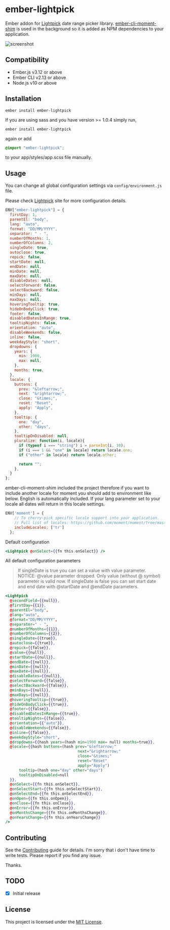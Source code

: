 ember-lightpick
==============================================================================

Ember addon for [Lightpick](https://wakirin.github.io/Lightpick/) date range picker library.
[ember-cli-moment-shim](https://github.com/jasonmit/ember-cli-moment-shim) is used in the background so it is added as NPM dependencies to your application.

![screenshot](https://wakirin.github.io/Lightpick_new_style.gif)


Compatibility
------------------------------------------------------------------------------

* Ember.js v3.12 or above
* Ember CLI v2.13 or above
* Node.js v10 or above


Installation
------------------------------------------------------------------------------

```
ember install ember-lightpick
```

If you are using sass and you have version >= 1.0.4 simply run,

```
ember install ember-lightpick
```

again or add

```scss
@import "ember-lightpick";
```
to your app/styles/app.scss file manually.

Usage
------------------------------------------------------------------------------

You can change all global configuration settings via `config/environment.js` file.

Please check [Lightpick](https://wakirin.github.io/Lightpick/) site for more configuration details.

```javascript
ENV["ember-lightpick"] = {
  firstDay: 1,
  parentEl: "body",
  lang: "auto",
  format: "DD/MM/YYYY",
  separator: " - ",
  numberOfMonths: 1,
  numberOfColumns: 2,
  singleDate: true,
  autoclose: true,
  repick: false,
  startDate: null,
  endDate: null,
  minDate: null,
  maxDate: null,
  disableDates: null,
  selectForward: false,
  selectBackward: false,
  minDays: null,
  maxDays: null,
  hoveringTooltip: true,
  hideOnBodyClick: true,
  footer: false,
  disabledDatesInRange: true,
  tooltipNights: false,
  orientation: "auto",
  disableWeekends: false,
  inline: false,
  weekdayStyle: "short",
  dropdowns: {
    years: {
      min: 1900,
      max: null,
    },
    months: true,
  },
  locale: {
    buttons: {
      prev: "&leftarrow;",
      next: "&rightarrow;",
      close: "&times;",
      reset: "Reset",
      apply: "Apply",
    },
    tooltip: {
      one: "day",
      other: "days",
    },
    tooltipOnDisabled: null,
    pluralize: function(i, locale){
      if (typeof i === "string") i = parseInt(i, 10);
      if (i === 1 && "one" in locale) return locale.one;
      if ("other" in locale) return locale.other;

      return "";
    },
  }
};
```
ember-cli-moment-shim included the project therefore if you want to include another locale for moment
you should add to environment like below. English is automatically included.
If your lang parameter set to your locale all dates will return in this locale settings.

```javascript
ENV['moment'] = {
    // To cherry-pick specific locale support into your application.
    // Full list of locales: https://github.com/moment/moment/tree/master/locale
    includeLocales: ['tr']
  };
```

Default configuration

``` handlebars
<Lightpick @onSelect={{fn this.onSelect}} />
```

All default configuration parameters

> If singleDate is true you can set a value with value parameter. NOTICE: @value parameter dropped. Only value (without @ symbol) parameter is valid now.
> If singleDate is false you can set start date and end date with @startDate and @endDate parameters.

``` handlebars
<Lightpick
  @secondField={{null}},
  @firstDay={{1}},
  @parentEl="body",
  @lang="auto",
  @format="DD/MM/YYYY",
  @separator=" - ",
  @numberOfMonths={{1}},
  @numberOfColumns={{2}},
  @singleDate={{true}},
  @autoclose={{true}},
  @repick={{false}},
  @value={{null}},
  @startDate={{null}},
  @endDate={{null}},
  @minDate={{null}},
  @maxDate={{null}},
  @disableDates={{null}},
  @selectForward={{false}},
  @selectBackward={{false}},
  @minDays={{null}},
  @maxDays={{null}},
  @hoveringTooltip={{true}},
  @hideOnBodyClick={{true}},
  @footer={{false}},
  @disabledDatesInRange={{true}},
  @tooltipNights={{false}},
  @orientation={{"auto"}},
  @disableWeekends={{false}},
  @inline={{false}},
  @weekdayStyle="short",
  @dropdowns={{hash years=(hash min=1900 max= null) months=true}},
  @locale={{hash buttons=(hash prev="&leftarrow;"
                                next="&rightarrow;"
                                close="&times;"
                                reset="Reset"
                                apply="Apply")
      tooltip=(hash one="day" other="days")
      tooltipOnDisabled=null
  }},
  @onSelect={{fn this.onSelect}},
  @onSelectStart={{fn this.onSelectStart}},
  @onSelectEnd={{fn this.onSelectEnd}},
  @onOpen={{fn this.onOpen}},
  @onClose={{fn this.onClose}},
  @onError={{fn this.onError}},
  @onMonthsChange={{fn this.onMonthsChange}},
  @onYearsChange={{fn this.onYearsChange}}
/>
```

Contributing
------------------------------------------------------------------------------

See the [Contributing](CONTRIBUTING.md) guide for details.
I'm sorry that i don't have time to write tests. Please report if you find any issue.

Thanks.

TODO
------------------------------------------------------------------------------
- [X] Initial release

License
------------------------------------------------------------------------------

This project is licensed under the [MIT License](LICENSE.md).
